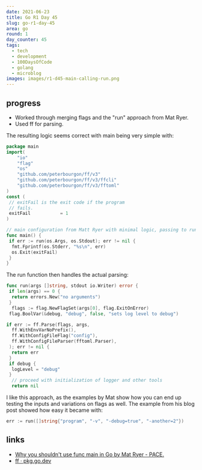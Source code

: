 ```yaml
---
date: 2021-06-23
title: Go R1 Day 45
slug: go-r1-day-45
area: go
round: 1
day_counter: 45
tags:
  - tech
  - development
  - 100DaysOfCode
  - golang
  - microblog
images: images/r1-d45-main-calling-run.png
---
```


## progress

- Worked through merging flags and the "run" approach from Mat Ryer.
- Used ff for parsing.

The resulting logic seems correct with main being very simple with:

```go
package main
import(
    "io"
    "flag"
    "os"
    "github.com/peterbourgon/ff/v3"
    "github.com/peterbourgon/ff/v3/ffcli"
    "github.com/peterbourgon/ff/v3/fftoml"
)
const (
 // exitFail is the exit code if the program
 // fails.
 exitFail           = 1
)

// main configuration from Matt Ryer with minimal logic, passing to run, to allow easier CLI tests
func main() {
 if err := run(os.Args, os.Stdout); err != nil {
  fmt.Fprintf(os.Stderr, "%s\n", err)
  os.Exit(exitFail)
 }
}
```

The run function then handles the actual parsing:

```go
func run(args []string, stdout io.Writer) error {
 if len(args) == 0 {
  return errors.New("no arguments")
 }
  flags := flag.NewFlagSet(args[0], flag.ExitOnError)
 flag.BoolVar(&debug, "debug", false, "sets log level to debug")

if err := ff.Parse(flags, args,
  ff.WithEnvVarNoPrefix(),
  ff.WithConfigFileFlag("config"),
  ff.WithConfigFileParser(fftoml.Parser),
 ); err != nil {
  return err
 }
 if debug {
  logLevel = "debug"
 }
  // proceed with initialization of logger and other tools
  return nil
```

I like this approach, as the examples by Mat show how you can end up testing the inputs and variations on flags as well.
The example from his blog post showed how easy it became with:

```go
err := run([]string{"program", "-v", "-debug=true", "-another=2"})
```

## links

- [Why you shouldn't use func main in Go by Mat Ryer - PACE.](https://pace.dev/blog/2020/02/12/why-you-shouldnt-use-func-main-in-golang-by-mat-ryer.html)
- [ff · pkg.go.dev](https://pkg.go.dev/github.com/peterbourgon/ff)
